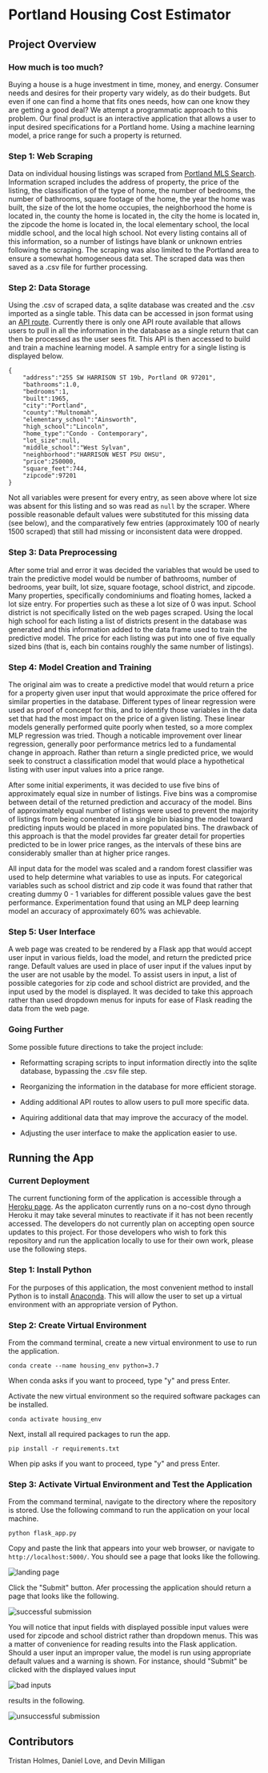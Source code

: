 # Portland Housing Cost Estimator

## Project Overview

### How much is too much?
Buying a house is a huge investment in time, money, and energy. Consumer needs and desires for their property vary widely, as do their budgets. But even if one can find a home that fits ones needs, how can one know they are getting a good deal? We attempt a programmatic approach to this problem. Our final product is an interactive application that allows a user to input desired specifications for a Portland home. Using a machine learning model, a price range for such a property is returned.

### Step 1: Web Scraping
Data on individual housing listings was scraped from [Portland MLS Search](https://www.portlandmlsdirect.com/). Information scraped includes the address of property, the price of the listing, the classification of the type of home, the number of bedrooms, the number of bathrooms, square footage of the home, the year the home was built, the size of the lot the home occupies, the neighborhood the home is located in, the county the home is located in, the city the home is located in, the zipcode the home is located in, the local elementary school, the local middle school, and the local high school. Not every listing contains all of this information, so a number of listings have blank or unknown entries following the scraping. The scraping was also limited to the Portland area to ensure a somewhat homogeneous data set. The scraped data was then saved as a .csv file for further processing.

### Step 2: Data Storage
Using the .csv of scraped data, a sqlite database was created and the .csv imported as a single table. This data can be accessed in json format using an [API route]("https://pdx-housing-estimator.herokuapp.com/housingDataAPI/v1.0/listings"). Currently there is only one API route available that allows users to pull in all the information in the database as a single return that can then be processed as the user sees fit. This API is then accessed to build and train a machine learning model. A sample entry for a single listing is displayed below.
```
{   
    "address":"255 SW HARRISON ST 19b, Portland OR 97201",
    "bathrooms":1.0,
    "bedrooms":1,
    "built":1965,
    "city":"Portland",
    "county":"Multnomah",
    "elementary_school":"Ainsworth",
    "high_school":"Lincoln",
    "home_type":"Condo - Contemporary",
    "lot_size":null,
    "middle_school":"West Sylvan",
    "neighborhood":"HARRISON WEST PSU OHSU",
    "price":250000,
    "square_feet":744,
    "zipcode":97201
}
```
Not all variables were present for every entry, as seen above where lot size was absent for this listing and so was read as `null` by the scraper. Where possible reasonable default values were substituted for this missing data (see below), and the comparatively few entries (approximately 100 of nearly 1500 scraped) that still had missing or inconsistent data were dropped.

### Step 3: Data Preprocessing
After some trial and error it was decided the variables that would be used to train the predictive model would be number of bathrooms, number of bedrooms, year built, lot size, square footage, school district, and zipcode. Many properties, specifically condominiums and floating homes, lacked a lot size entry. For properties such as these a lot size of 0 was input. School district is not specifically listed on the web pages scraped. Using the local high school for each listing a list of districts present in the database was generated and this information added to the data frame used to train the predictive model. The price for each listing was put into one of five equally sized bins (that is, each bin contains roughly the same number of listings).

### Step 4: Model Creation and Training
The original aim was to create a predictive model that would return a price for a property given user input that would approximate the price offered for similar properties in the database. Different types of linear regression were used as proof of concept for this, and to identify those variables in the data set that had the most impact on the price of a given listing. These linear models generally performed quite poorly when tested, so a more complex MLP regression was tried. Though a noticable improvement over linear regression, generally poor performance metrics led to a fundamental change in approach. Rather than return a single predicted price, we would seek to construct a classification model that would place a hypothetical listing with user input values into a price range.

After some initial experiments, it was decided to use five bins of approximately equal size in number of listings. Five bins was a compromise between detail of the returned prediction and accuracy of the model. Bins of approximately equal number of listings were used to prevent the majority of listings from being conentrated in a single bin biasing the model toward predicting inputs would be placed in more populated bins. The drawback of this approach is that the model provides far greater detail for properties predicted to be in lower price ranges, as the intervals of these bins are considerably smaller than at higher price ranges.

All input data for the model was scaled and a random forest classifier was used to help determine what variables to use as inputs. For categorical variables such as school district and zip code it was found that rather that creating dummy 0 - 1 variables for different possible values gave the best performance. Experimentation found that using an MLP deep learning model an accuracy of approximately 60% was achievable.

### Step 5: User Interface
A web page was created to be rendered by a Flask app that would accept user input in various fields, load the model, and return the predicted price range. Default values are used in place of user input if the values input by the user are not usable by the model. To assist users in input, a list of possible categories for zip code and school district are provided, and the input used by the model is displayed. It was decided to take this approach rather than used dropdown menus for inputs for ease of Flask reading the data from the web page.

### Going Further
Some possible future directions to take the project include:

* Reformatting scraping scripts to input information directly into the sqlite database, bypassing the .csv file step.

* Reorganizing the information in the database for more efficient storage.

* Adding additional API routes to allow users to pull more specific data.

* Aquiring additional data that may improve the accuracy of the model.

* Adjusting the user interface to make the application easier to use.

## Running the App

### Current Deployment
The current functioning form of the application is accessible through a [Heroku page](https://pdx-housing-estimator.herokuapp.com/). As the applicaton currently runs on a no-cost dyno through Heroku it may take several minutes to reactivate if it has not been recently accessed. The developers do not currently plan on accepting open source updates to this project. For those developers who wish to fork this repository and run the application locally to use for their own work, please use the following steps.

### Step 1: Install Python
For the purposes of this application, the most convenient method to install Python is to install [Anaconda](https://docs.anaconda.com/anaconda/install/). This will allow the user to set up a virtual environment with an appropriate version of Python.

### Step 2: Create Virtual Environment
From the command terminal, create a new virtual environment to use to run the application.
```
conda create --name housing_env python=3.7
```
When conda asks if you want to proceed, type "y" and press Enter.

Activate the new virtual environment so the required software packages can be installed.
```
conda activate housing_env
```

Next, install all required packages to run the app.
```
pip install -r requirements.txt
```
When pip asks if you want to proceed, type "y" and press Enter.

### Step 3: Activate Virtual Environment and Test the Application
From the command terminal, navigate to the directory where the repository is stored. Use the following command to run the application on your local machine.
```
python flask_app.py
```
Copy and paste the link that appears into your web browser, or navigate to `http://localhost:5000/`. You should see a page that looks like the following.

![landing page](/Resources/images/2020-08-04.png)

Click the "Submit" button. Afer processing the application should return a page that looks like the following.

![successful submission](/Resources/images/2020-08-10.png)

You will notice that input fields with displayed possible input values were used for zipcode and school district rather than dropdown menus. This was a matter of convenience for reading results into the Flask application. Should a user input an improper value, the model is run using appropriate default values and a warning is shown. For instance, should "Submit" be clicked with the displayed values input

![bad inputs](/Resources/images/2020-08-10_(1).png)

results in the following.

![unsuccessful submission](/Resources/images/2020-08-10_(2).png)

## Contributors
Tristan Holmes, Daniel Love, and Devin Milligan